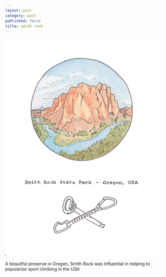 ```yaml
---
layout: post
category: post
published: false
title: smith rock
---
```

![smith rock state park](/media/smith-rock-1200w.jpeg)
<!--more-->
  
  
A beautiful preserve in Oregon, Smith Rock was influential in helping to popularize sport climbing in the USA